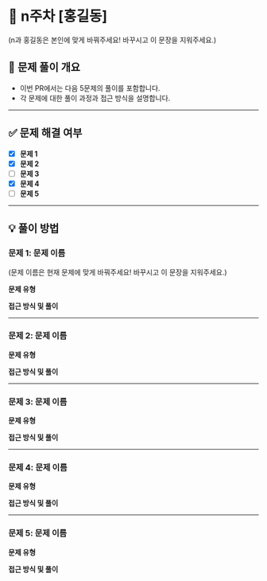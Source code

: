 # 🚀 n주차 [홍길동] 
(n과 홍길동은 본인에 맞게 바꿔주세요! 바꾸시고 이 문장을 지워주세요.)

## 📌 문제 풀이 개요
- 이번 PR에서는 다음 5문제의 풀이를 포함합니다.
- 각 문제에 대한 풀이 과정과 접근 방식을 설명합니다.
---

## ✅ 문제 해결 여부

  - [x] **문제 1**
  - [x] **문제 2**  
  - [ ] **문제 3**
  - [x] **문제 4**  
  - [ ] **문제 5**  

---

## 💡 풀이 방법
### 문제 1: 문제 이름 
(문제 이름은 현재 문제에 맞게 바꿔주세요! 바꾸시고 이 문장을 지워주세요.)




**문제 유형**



 **접근 방식 및 풀이**

   
---



### 문제 2: 문제 이름 
 **문제 유형**



 **접근 방식 및 풀이**



---
### 문제 3: 문제 이름 
 **문제 유형**






 **접근 방식 및 풀이**


---
### 문제 4: 문제 이름 
 **문제 유형**



 **접근 방식 및 풀이**


---
### 문제 5: 문제 이름 
 **문제 유형**



 **접근 방식 및 풀이**


